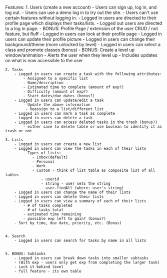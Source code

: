 Features:
    1. Users (create a new account)
        - Users can sign up, log in, and log out.
        - Users can use a demo log in to try out the site.
        - Users can't use certain features without logging in.
        - Logged in users are directed to their profile page which displays their tasks/lists.
        - Logged out users are directed to a log in page.
        - BONUS: Profile Page / extension of the user CRUD / not feature, but fluff
            - Logged in users can look at their profile page
            - Logged in users can update their profile picture
            - Logged in users can change their background/theme (more unlocked by level)
            - Logged in users can select a class and promote classes (bonus)
        - BONUS: Create a level up window/animation
            - Alerts the user when they level up
            - Includes updates on what is now accessible to the user

    2. Tasks
        - Logged in users can create a task with the following attributes:
            - Assigned to a specific list
            - Name/description
            - Estimated time to complete (amount of exp?)
            - Difficulty (amount of exp?)
            - Start dates/due dates (bonus?)
        - Logged in users can update/edit a task
            - Update the above information
             - Reassign to a list/different list
        - Logged in users can mark a task as complete
        - Logged in users can delete a task
        - Logged in users can access deleted tasks in the trash (bonus?)
            - either save to delete table or use boolean to identify it as trash or not

    3. Lists
        - Logged in users can create a new list
        - Logged in users can view the tasks in each of their lists
            - Types of lists:
                - Inbox(default)
                - Personal
                - Work
                - Custom - think of list table as composite list of all tables
                    - userid
                    - string - user sets the string
                    - user.findAll (where: user's string)
        - Logged in users can change the name of their lists
        - Logged in users can delete their lists
        - Logged in users can view a summary of each of their lists
            - # of tasks completed
            - # of tasks total
            - estimated time remaining
            - possible exp left to gain? (bonus?)
        - Sort by time, due date, priority, etc. (Bonus)


    4. Search
        - Logged in users can search for tasks by name in all lists


    5. BONUS: Subtasks
        - Logged in users can break down tasks into smaller subtasks
        - (With exp - users only get exp from completing the larger task)
        - Lock it behind level
        - full feature - its own table

<!--
    6. BONUS: Autocomplete search feature?
        - uses an array of possible/past terms
-->
